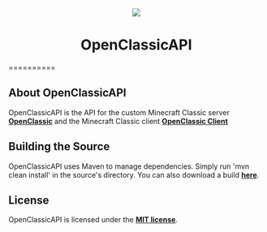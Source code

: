 <center><img src="http://i.imgur.com/OPmKV.png" /></center>
<b><center><h1>OpenClassicAPI</h></center></b>
==========



<b>About OpenClassicAPI</b>
--------

OpenClassicAPI is the API for the custom Minecraft Classic server <b>[OpenClassic](http://github.com/Steveice10/OpenClassic/)</b> and the Minecraft Classic client <b>[OpenClassic Client](http://github.com/Steveice10/OpenClassic-Client/)</b>


<b>Building the Source</b>
--------

OpenClassicAPI uses Maven to manage dependencies. Simply run 'mvn clean install' in the source's directory. You can also download a build <b>[here](http://ci.spacebase.ch/job/OpenClassicAPI/)</b>.


<b>License</b>
---------

OpenClassicAPI is licensed under the <b>[MIT license](http://www.opensource.org/licenses/mit-license.html)</b>.
